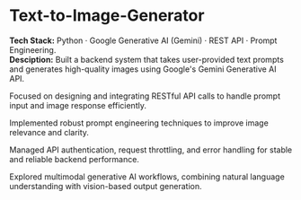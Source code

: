 # Text-to-Image-Generator

**Tech Stack:** 
Python · Google Generative AI (Gemini) · REST API · Prompt Engineering.  
**Desciption:**
Built a backend system that takes user-provided text prompts and generates high-quality images using Google's Gemini Generative AI API.

Focused on designing and integrating RESTful API calls to handle prompt input and image response efficiently.

Implemented robust prompt engineering techniques to improve image relevance and clarity.

Managed API authentication, request throttling, and error handling for stable and reliable backend performance.

Explored multimodal generative AI workflows, combining natural language understanding with vision-based output generation.
